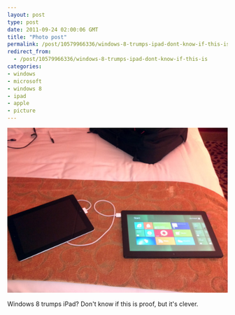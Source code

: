 ```yaml
---
layout: post
type: post
date: 2011-09-24 02:00:06 GMT
title: "Photo post"
permalink: /post/10579966336/windows-8-trumps-ipad-dont-know-if-this-is
redirect_from: 
  - /post/10579966336/windows-8-trumps-ipad-dont-know-if-this-is
categories:
- windows
- microsoft
- windows 8
- ipad
- apple
- picture
---
```

![](/assets/images/tumblr_lruwb5uu7C1qb098no1_640.jpg)

Windows 8 trumps iPad? Don't know if this is proof, but it's clever.